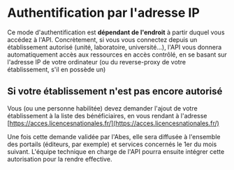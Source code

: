 # Authentification par l'adresse IP

Ce mode d'authentification est **dépendant de l'endroit** à partir duquel vous accédez à l'API. Concrètement, si vous vous connectez depuis un établissement autorisé (unité, laboratoire, université...), l'API vous donnera automatiquement accès aux ressources en accès contrôlé, en se basant sur l'adresse IP de votre ordinateur (ou du reverse-proxy de votre établissement, s'il en possède un)

## Si votre établissement n'est pas encore autorisé

Vous (ou une personne habilitée) devez demander l'ajout de votre établissement à la liste des bénéficiaires, en vous rendant à l'adresse [https://acces.licencesnationales.fr/](https://acces.licencesnationales.fr/)

Une fois cette demande validée par l'Abes, elle sera diffusée à l'ensemble des portails (éditeurs, par exemple) et services concernés le 1er du mois suivant. L'équipe technique en charge de l'API pourra ensuite intégrer cette autorisation pour la rendre effective. 
